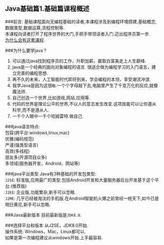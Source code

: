 Java基础篇1.基础篇课程概述
---

###前言:
基础课程面向无编程基础的读者,本课程涉及到编程环境搭建,基础概念,数据类型,数据运算,流程控制等.   
本课程向读者打开了程序世界的大门,手把手带领读者入门.迈出程序员第一步.      
[为什么会有这套课程](../../about.html).   

###为什么要学java？   
1. 可以通过java找到程序员的工作，升职加薪，赢取白富美走上人生巅峰.  
2. java是一个经典的面向对象编程的语言. 很适合做为编程学习的入门语言，建立完善的编程思想.   
3. 再不久的未来，人工智能时代即将到来，学会编程的本领，享受潮流冲浪.   
4. 我学Java是因为这很`酷`.一个个字母敲下去,电脑里产生了千变万化的反应,就像魔法师.  
5. 自己创造一个世界,比如游戏,网站,应用等.   
6. 代码的世界是理论公平的世界,不以人的意志发生改变.这项技能可以让你遵从科学,而不是遵从人.  
7. 一千个人眼中一千个哈姆雷特.做自己.   

###java语言特点:   
包容(跨平台:windows,linux,mac)   
优雅(编码规范)   
严谨(强类型语言)  
高效(多线程)   
朋友多(开源项目众多)   
多领域(服务器开发，Android，网站等)   

###java平台类型
Java有3种基础的开发包类型:   
`J2SE`: 标准版,应用最广的类型.包括Android开发和大量服务器后台开发基于这个平台.(推荐版)   
`J2EE`: 企业版,功能繁杂,新手可以忽略.   
`J2ME`: 几乎已经被淘汰的手机版.在Android智能机火爆之前曾经一统天下,如今已是明日黄花,新手可以忽略.   

###Java最新版本
目前最新版是`JDK8.0`.

###选择平台和版本
从J2SE，JDK8.0开始.   
操作系统: Windows，Mac，Linux都可以.    
如果是第一次编程建议从windows开始.上手最容易.   